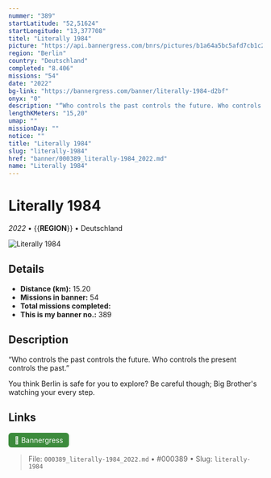 ```yaml
---
nummer: "389"
startLatitude: "52,51624"
startLongitude: "13,377708"
titel: "Literally 1984"
picture: "https://api.bannergress.com/bnrs/pictures/b1a64a5bc5afd7cb1c2c6a31abbb74d9"
region: "Berlin"
country: "Deutschland"
completed: "8.406"
missions: "54"
date: "2022"
bg-link: "https://bannergress.com/banner/literally-1984-d2bf"
onyx: "0"
description: "“Who controls the past controls the future. Who controls the present controls the past.” \n\nYou think Berlin is safe for you to explore? Be careful though; Big Brother's watching your every step."
lengthKMeters: "15,20"
umap: ""
missionDay: ""
notice: ""
title: "Literally 1984"
slug: "literally-1984"
href: "banner/000389_literally-1984_2022.md"
name: "Literally 1984"
---
```

# Literally 1984

*2022* • {{__REGION__}} • Deutschland

![Literally 1984](https://api.bannergress.com/bnrs/pictures/b1a64a5bc5afd7cb1c2c6a31abbb74d9)



## Details
- **Distance (km):** 15.20
- **Missions in banner:** 54
- **Total missions completed:** 
- **This is my banner no.:** 389



## Description
“Who controls the past controls the future. Who controls the present controls the past.” 

You think Berlin is safe for you to explore? Be careful though; Big Brother's watching your every step.



## Links
<a href="https://bannergress.com/banner/literally-1984-d2bf" target="_blank" style="display:inline-block;margin-right:8px;padding:6px 12px;background:#3c8b3c;color:#fff;text-decoration:none;border-radius:6px;">🔗 Bannergress</a>



> File: `000389_literally-1984_2022.md` • #000389 • Slug: `literally-1984`
